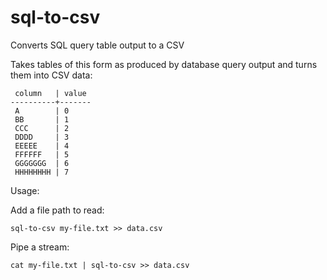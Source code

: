 # sql-to-csv

Converts SQL query table output to a CSV

Takes tables of this form as produced by database query output and turns them into CSV data:

```
 column   | value
----------+-------
 A        | 0
 BB       | 1
 CCC      | 2
 DDDD     | 3
 EEEEE    | 4
 FFFFFF   | 5
 GGGGGGG  | 6
 HHHHHHHH | 7
```

Usage:

Add a file path to read:

```
sql-to-csv my-file.txt >> data.csv
```

Pipe a stream:

```
cat my-file.txt | sql-to-csv >> data.csv
```
